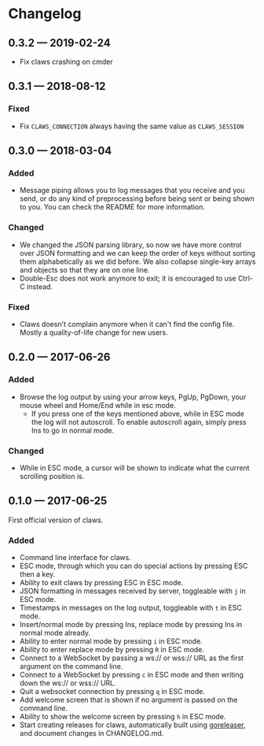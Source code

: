 # Changelog

## 0.3.2 — 2019-02-24

- Fix claws crashing on cmder

## 0.3.1 — 2018-08-12

### Fixed

- Fix `CLAWS_CONNECTION` always having the same value as `CLAWS_SESSION`

## 0.3.0 — 2018-03-04

### Added

- Message piping allows you to log messages that you receive and you send, or do any kind of preprocessing before being sent or being shown to you. You can check the README for more information.

### Changed

- We changed the JSON parsing library, so now we have more control over JSON formatting and we can keep the order of keys without sorting them alphabetically as we did before. We also collapse single-key arrays and objects so that they are on one line.
- Double-Esc does not work anymore to exit; it is encouraged to use Ctrl-C instead.

### Fixed

- Claws doesn't complain anymore when it can't find the config file. Mostly a quality-of-life change for new users.

## 0.2.0 — 2017-06-26

### Added

- Browse the log output by using your arrow keys, PgUp, PgDown, your mouse wheel and Home/End while in esc mode.
  - If you press one of the keys mentioned above, while in ESC mode the log will not autoscroll. To enable autoscroll again, simply press Ins to go in normal mode.

### Changed

- While in ESC mode, a cursor will be shown to indicate what the current scrolling position is.

## 0.1.0 — 2017-06-25

First official version of claws.

### Added

- Command line interface for claws.
- ESC mode, through which you can do special actions by pressing ESC then a key.
- Ability to exit claws by pressing ESC in ESC mode.
- JSON formatting in messages received by server, toggleable with `j` in ESC mode.
- Timestamps in messages on the log output, toggleable with `t` in ESC mode.
- Insert/normal mode by pressing Ins, replace mode by pressing Ins in normal mode already.
- Ability to enter normal mode by pressing `i` in ESC mode.
- Ability to enter replace mode by pressing `R` in ESC mode.
- Connect to a WebSocket by passing a ws:// or wss:// URL as the first argument on the command line.
- Connect to a WebSocket by pressing `c` in ESC mode and then writing down the ws:// or wss:// URL.
- Quit a websocket connection by pressing `q` in ESC mode.
- Add welcome screen that is shown if no argument is passed on the command line.
- Ability to show the welcome screen by pressing `h` in ESC mode.
- Start creating releases for claws, automatically built using [goreleaser](https://github.com/goreleaser/goreleaser), and document changes in CHANGELOG.md.
